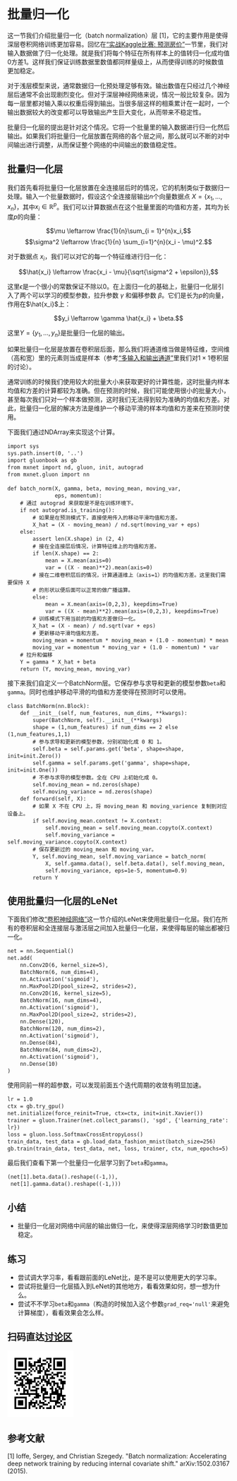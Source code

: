 # 批量归一化

这一节我们介绍批量归一化（batch normalization）层 [1]，它的主要作用是使得深层卷积网络训练更加容易。回忆在[“实战Kaggle比赛: 预测房价”](../chapter_supervised-learning/kaggle-gluon-kfold.md)一节里，我们对输入数据做了归一化处理。就是我们将每个特征在所有样本上的值转归一化成均值0方差1。这样我们保证训练数据里数值都同样量级上，从而使得训练的时候数值更加稳定。

对于浅层模型来说，通常数据归一化预处理足够有效。输出数值在只经过几个神经层后通常不会出现剧烈变化。但对于深层神经网络来说，情况一般比较复杂。因为每一层里都对输入乘以权重后得到输出。当很多层这样的相乘累计在一起时，一个输出数据较大的改变都可以导致输出产生巨大变化，从而带来不稳定性。

批量归一化层的提出是针对这个情况。它将一个批量里的输入数据进行归一化然后输出。如果我们将批量归一化层放置在网络的各个层之间，那么就可以不断的对中间输出进行调整，从而保证整个网络的中间输出的数值稳定性。

## 批量归一化层

我们首先看将批量归一化层放置在全连接层后时的情况，它的机制类似于数据归一处理。输入一个批量数据时，假设这个全连接层输出$n$个向量数据点 $X = \{x_1,\ldots,x_n\}$，其中$x_i\in\mathbb{R}^p$。我们可以计算数据点在这个批量里面的均值和方差，其均为长度$p$的向量：

$$\mu \leftarrow \frac{1}{n}\sum_{i = 1}^{n}x_i,$$
$$\sigma^2 \leftarrow \frac{1}{n} \sum_{i=1}^{n}(x_i - \mu)^2.$$

对于数据点 $x_i$，我们可以对它的每一个特征维进行归一化：

$$\hat{x_i} \leftarrow \frac{x_i - \mu}{\sqrt{\sigma^2 + \epsilon}},$$

这里$\epsilon$是一个很小的常数保证不除以0。在上面归一化的基础上，批量归一化层引入了两个可以学习的模型参数，拉升参数 $\gamma$ 和偏移参数 $\beta$。它们是长为$p$的向量，作用在$\hat{x_i}$上：

$$y_i \leftarrow \gamma \hat{x_i} + \beta.$$

这里$Y = \{y_1, \ldots, y_n\}$是批量归一化层的输出。

如果批量归一化层是放置在卷积层后面，那么我们将通道维当做是特征维，空间维（高和宽）里的元素则当成是样本（参考[“多输入和输出通道”](./channels.md)里我们对$1\times 1$卷积层的讨论）。

通常训练的时候我们使用较大的批量大小来获取更好的计算性能，这时批量内样本均值和方差的计算都较为准确。但在预测的时候，我们可能使用很小的批量大小，甚至每次我们只对一个样本做预测，这时我们无法得到较为准确的均值和方差。对此，批量归一化层的解决方法是维护一个移动平滑的样本均值和方差来在预测时使用。

下面我们通过NDArray来实现这个计算。

```{.python .input  n=72}
import sys
sys.path.insert(0, '..')
import gluonbook as gb
from mxnet import nd, gluon, init, autograd
from mxnet.gluon import nn

def batch_norm(X, gamma, beta, moving_mean, moving_var,
               eps, momentum):
    # 通过 autograd 来获取是不是在训练环境下。
    if not autograd.is_training():
        # 如果是在预测模式下，直接使用传入的移动平滑均值和方差。
        X_hat = (X - moving_mean) / nd.sqrt(moving_var + eps)
    else:        
        assert len(X.shape) in (2, 4)
        # 接在全连接层后情况，计算特征维上的均值和方差。
        if len(X.shape) == 2:
            mean = X.mean(axis=0)
            var = ((X - mean)**2).mean(axis=0)
        # 接在二维卷积层后的情况，计算通道维上（axis=1）的均值和方差。这里我们需要保持 X 
        # 的形状以便后面可以正常的做广播运算。
        else:
            mean = X.mean(axis=(0,2,3), keepdims=True)
            var = ((X - mean)**2).mean(axis=(0,2,3), keepdims=True)
        # 训练模式下用当前的均值和方差做归一化。
        X_hat = (X - mean) / nd.sqrt(var + eps)
        # 更新移动平滑均值和方差。
        moving_mean = momentum * moving_mean + (1.0 - momentum) * mean
        moving_var = momentum * moving_var + (1.0 - momentum) * var
    # 拉升和偏移
    Y = gamma * X_hat + beta
    return (Y, moving_mean, moving_var)
```

接下来我们自定义一个BatchNorm层。它保存参与求导和更新的模型参数`beta`和`gamma`。同时也维护移动平滑的均值和方差使得在预测时可以使用。

```{.python .input  n=73}
class BatchNorm(nn.Block):
    def __init__(self, num_features, num_dims, **kwargs):
        super(BatchNorm, self).__init__(**kwargs)
        shape = (1,num_features) if num_dims == 2 else (1,num_features,1,1)
        # 参与求导和更新的模型参数，分别初始化成 0 和 1。
        self.beta = self.params.get('beta', shape=shape, init=init.Zero())
        self.gamma = self.params.get('gamma', shape=shape, init=init.One())
        # 不参与求导的模型参数。全在 CPU 上初始化成 0。
        self.moving_mean = nd.zeros(shape)
        self.moving_variance = nd.zeros(shape)
    def forward(self, X):
        # 如果 X 不在 CPU 上，将 moving_mean 和 moving_varience 复制到对应设备上。
        if self.moving_mean.context != X.context:
            self.moving_mean = self.moving_mean.copyto(X.context)
            self.moving_variance = self.moving_variance.copyto(X.context)
        # 保存更新过的 moving_mean 和 moving_var。
        Y, self.moving_mean, self.moving_variance = batch_norm(
            X, self.gamma.data(), self.beta.data(), self.moving_mean, 
            self.moving_variance, eps=1e-5, momentum=0.9)
        return Y
```

## 使用批量归一化层的LeNet

下面我们修改[“卷积神经网络”](./lenet.md)这一节介绍的LeNet来使用批量归一化层。我们在所有的卷积层和全连接层与激活层之间加入批量归一化层，来使得每层的输出都被归一化。

```{.python .input  n=74}
net = nn.Sequential()
net.add(
    nn.Conv2D(6, kernel_size=5),
    BatchNorm(6, num_dims=4),
    nn.Activation('sigmoid'),
    nn.MaxPool2D(pool_size=2, strides=2),
    nn.Conv2D(16, kernel_size=5),
    BatchNorm(16, num_dims=4),
    nn.Activation('sigmoid'),
    nn.MaxPool2D(pool_size=2, strides=2),
    nn.Dense(120),
    BatchNorm(120, num_dims=2),
    nn.Activation('sigmoid'),   
    nn.Dense(84),
    BatchNorm(84, num_dims=2),
    nn.Activation('sigmoid'),
    nn.Dense(10)
)
```

使用同前一样的超参数，可以发现前面五个迭代周期的收敛有明显加速。

```{.python .input  n=77}
lr = 1.0
ctx = gb.try_gpu()
net.initialize(force_reinit=True, ctx=ctx, init=init.Xavier())
trainer = gluon.Trainer(net.collect_params(), 'sgd', {'learning_rate': lr})
loss = gluon.loss.SoftmaxCrossEntropyLoss()
train_data, test_data = gb.load_data_fashion_mnist(batch_size=256)
gb.train(train_data, test_data, net, loss, trainer, ctx, num_epochs=5)
```

最后我们查看下第一个批量归一化层学习到了`beta`和`gamma`。

```{.python .input  n=60}
(net[1].beta.data().reshape((-1,)),
 net[1].gamma.data().reshape((-1,)))
```

## 小结

* 批量归一化层对网络中间层的输出做归一化，来使得深层网络学习时数值更加稳定。

## 练习

* 尝试调大学习率，看看跟前面的LeNet比，是不是可以使用更大的学习率。
* 尝试将批量归一化层插入到LeNet的其他地方，看看效果如何，想一想为什么。
* 尝试不不学习`beta`和`gamma`（构造的时候加入这个参数`grad_req='null'`来避免计算梯度），看看效果会怎么样。

## 扫码直达[讨论区](https://discuss.gluon.ai/t/topic/1253)

![](../img/qr_batch-norm.svg)

## 参考文献

[1] Ioffe, Sergey, and Christian Szegedy. "Batch normalization: Accelerating deep network training by reducing internal covariate shift." arXiv:1502.03167 (2015).
